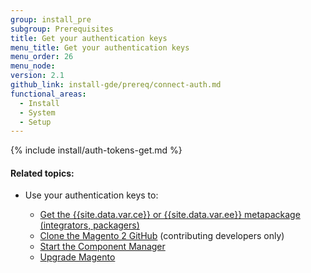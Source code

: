 ```yaml
---
group: install_pre
subgroup: Prerequisites
title: Get your authentication keys
menu_title: Get your authentication keys
menu_order: 26
menu_node:
version: 2.1
github_link: install-gde/prereq/connect-auth.md
functional_areas:
  - Install
  - System
  - Setup
---
```


{% include install/auth-tokens-get.md %}

#### Related topics:
*	Use your authentication keys to:

	*	<a href="{{page.baseurl}}/install-gde/prereq/integrator_install.html">Get the {{site.data.var.ce}} or {{site.data.var.ee}} metapackage (integrators, packagers)</a>
	*	<a href="{{page.baseurl}}/install-gde/prereq/dev_install.html">Clone the Magento 2 GitHub</a> (contributing developers only)
	*	<a href="{{page.baseurl}}/comp-mgr/module-man/compman-checklist.html">Start the Component Manager</a>
	*	<a href="{{page.baseurl}}/comp-mgr/upgrader/upgrade-checklist.html"> Upgrade Magento</a>
